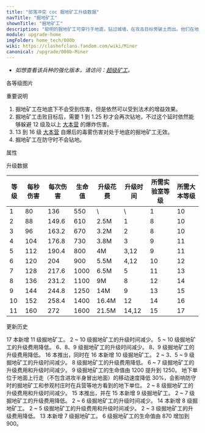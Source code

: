 ```yaml
---
title: "部落冲突 coc 掘地矿工升级数据"
navTitle: "掘地矿工"
shownTitle: "掘地矿工"
description: "聪明的掘地矿工可穿行于地底，钻过城墙，在攻击目标旁破土而出。他们在地底时不会受到任何伤害并且不会触发陷阱，不过即便在地下他们也能受到法术的增益效果。"
module: upgrade-home
imgFolder: home_tech/000b
wiki: https://clashofclans.fandom.com/wiki/Miner
canonical: /upgrade/000b-Miner
---
```


- *如想查看该兵种的强化版本，请访问：[超级矿工](/upgrade/060e-Super-Miner)。*

<UnitInfo :folder="$frontmatter.imgFolder" imgSrc="Miner_info.png" :imgAlt="$frontmatter.navTitle" :description="$frontmatter.description" />

<SmallTitle>各等级图片</SmallTitle>

<Panel>
    <UnitImgGroup :folder="$frontmatter.imgFolder">
        <UnitImg imgTitle="1 - 2 级" imgSrc="Miner1.png" />
        <UnitImg imgTitle="3 - 4 级" imgSrc="Miner3.png" />
        <UnitImg imgTitle="5 - 6 级" imgSrc="Miner5.png" />
        <UnitImg imgTitle="7 级" imgSrc="Miner7.png" />
        <UnitImg imgTitle="8 级" imgSrc="Miner8.png" />
        <UnitImg imgTitle="9 级" imgSrc="Miner9.png" />
        <UnitImg imgTitle="10 级" imgSrc="Miner10.png" />
        <!-- <UnitImg imgTitle="11 级" imgSrc="Miner11.png" /> -->
    </UnitImgGroup>
</Panel>

<SmallTitle>重要说明</SmallTitle>

1. 掘地矿工在地底下不会受到伤害，但是依然可以受到法术的增益效果。
2. 掘地矿工击败目标后，需要 1 到 1.25 秒才会再次钻地，不过这个延时依然能够躲避 12 级及以上 [大本营](/upgrade/0400-Town-Hall) 的爆炸伤害。
3. 13 到 16 级 [大本营](/upgrade/0400-Town-Hall) 自爆后的毒雾伤害对处于地底的掘地矿工无效。
4. 掘地矿工在防守时不会钻地。

<SmallTitle>属性</SmallTitle>

<UnitProperties>
    <UnitProperty pKey="攻击偏好" pValue="无" />
    <UnitProperty pKey="伤害类型" pValue="单体伤害" />
    <UnitProperty pKey="攻击的目标" pValue="仅地面目标" />
    <UnitProperty pKey="占据人口" pValue="6" />
    <UnitProperty pKey="移动速度" pValue="4 格/秒 (进攻)<br>2.8 格/秒 (防守)" />
    <UnitProperty pKey="攻击速度" pValue="1.7 秒/次" />
    <UnitProperty pKey="攻击距离" pValue="0.5 格" />
    <UnitProperty pKey="所需训练营等级" pValue="12" />
    <UnitProperty pKey="所需大本等级" pValue="10" />
    <UnitProperty pKey="训练时间" pValue="30" trainingSystem="2022" />
</UnitProperties>

<SmallTitle>升级数据</SmallTitle>

<script setup>
const tableExtraInfo = [
    {
        "column": 4,
        "type": "cost",
        "gpClass": "research",
        "icon": "Elixir"
    },
    {
        "column": 5,
        "type": "time",
        "gpClass": "research"
    }
];
</script>

<UnitTable :tableExtraInfo="tableExtraInfo">

| 等级 |  每秒伤害 | 每次伤害 | 生命值 | 升级花费 |  升级时间  |所需实验室等级|所需大本等级|
| ---- |   ----   |   ----  |  ----  |   ----  |    ----   |    ----     |   ----    |
|   1  |     80   |  136    |   550  |      \  |       \   |      1      |    10     |
|   2  |     88   |  149.6  |   610  |   2.5M  |    1      |      8      |    10     |
|   3  |     96   |  163.2  |   670  |   3.2M  |    2      |      8      |    10     |
|   4  |    104   |  176.8  |   730  |   3.8M  |    3      |      9      |    11     |
|   5  |    112   |  190.4  |   800  |     4M  |    3,12   |      9      |    11     |
|   6  |    120   |  204    |   900  |   5.5M  |    4,12   |     10      |    12     |
|   7  |    128   |  217.6  |  1000  |   6.5M  |    5      |     11      |    13     |
|   8  |    136   |  231.2  |  1100  |     9M  |    8      |     12      |    14     |
|   9  |    144   |  244.8  |  1250  |    14M  |    9      |     13      |    15     |
|  10  |    152   |  258.4  |  1400  |  16.4M  |   12      |     14      |    16     |
|  11  |    160   |  272    |  1600  |  21.5M  |   14,12   |     15      |    17     |
</UnitTable>

<SmallTitle>更新历史</SmallTitle>

<Timeline>
    <TimelineItem date="2025/02/10">
        <TimelineRow>17 本新增 11 级掘地矿工。</TimelineRow>
    </TimelineItem>
    <TimelineItem date="2024/11/25">
        <TimelineRow>2 ~ 10 级掘地矿工的升级时间减少。</TimelineRow>
        <TimelineRow>5 ~ 10 级掘地矿工的升级费用降低。</TimelineRow>
    </TimelineItem>
    <TimelineItem date="2024/06/18">
        <TimelineRow>6、8、9 级掘地矿工的升级时间减少。</TimelineRow>
        <TimelineRow>8、9 级掘地矿工的升级费用降低。</TimelineRow>
    </TimelineItem>
    <TimelineItem date="2023/12/12">
        <TimelineRow>16 本推出，同时在 16 本新增 10 级掘地矿工。</TimelineRow>
        <TimelineRow>2 ~ 3、5 ~ 9 级掘地矿工的升级时间减少。</TimelineRow>
        <TimelineRow>8 级掘地矿工的升级费用降低。</TimelineRow>
    </TimelineItem>
    <TimelineItem date="2023/06/12">
        <TimelineRow>6 ~ 7 级掘地矿工的升级费用和升级时间减少。</TimelineRow>
    <TimelineRow>9 级掘地矿工的生命值由 1200 提升到 1250。</TimelineRow>
    </TimelineItem>
    <TimelineItem date="2022/12/12">
        <TimelineRow>地下单位于地面上行走（不包含进攻半身冒出地面）的移动速度降低 30%，会影响防守时的掘地矿工和参观村庄时在兵营等地方看到的地下单位。</TimelineRow>
    </TimelineItem>
    <TimelineItem date="2022/10/10">
        <TimelineRow>2 ~ 8 级掘地矿工的升级费用和升级时间减少。</TimelineRow>
        <TimelineRow>15 本推出，并在 15 本新增 9 级掘地矿工。</TimelineRow>
    </TimelineItem>
    <TimelineItem date="2021/12/09">
        <TimelineRow>2 ~ 7 级掘地矿工的升级费用降低。</TimelineRow>
        <TimelineRow>2 ~ 6 级掘地矿工的升级时间减少。</TimelineRow>
    </TimelineItem>
    <TimelineItem date="2021/09/27">
        <TimelineRow>14 本新增 8 级掘地矿工。</TimelineRow>
    </TimelineItem>
    <TimelineItem date="2021/04/12">
        <TimelineRow>2 ~ 5 级掘地矿工的升级费用和升级时间减少。</TimelineRow>
    </TimelineItem>
    <TimelineItem date="2020/03/30">
        <TimelineRow>2 ~ 3 级掘地矿工的升级费用降低。</TimelineRow>
    </TimelineItem>
    <TimelineItem date="2019/12/09">
        <TimelineRow>13 本新增 7 级掘地矿工。</TimelineRow>
        <TimelineRow>6 级掘地矿工的生命值由 870 增加到 900。</TimelineRow>
    </TimelineItem>
    <TimelineItem :historyBottom="true" />
</Timeline>